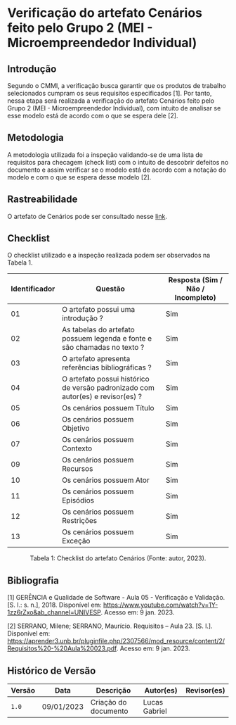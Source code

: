 # Verificação do artefato Cenários feito pelo Grupo 2 (MEI - Microempreendedor Individual)

## Introdução
Segundo o CMMI, a verificação busca garantir que os produtos de trabalho selecionados cumpram os seus requisitos especificados [1]. Por tanto, nessa etapa será realizada a verificação do artefato Cenários feito pelo Grupo 2 (MEI - Microempreendedor Individual), com intuito de analisar se esse modelo está de acordo com o que se espera dele [2].

## Metodologia
A metodologia utilizada foi a inspeção validando-se de uma lista de requisitos para checagem (check list) com o intuito de descobrir defeitos no documento e assim verificar se o modelo está de acordo com a notação do modelo e com o que se espera desse modelo [2].

## Rastreabilidade
O artefato de Cenários pode ser consultado nesse [link](https://requisitos-de-software.github.io/2022.2-MEI/Modelagem/Cenarios/).

## Checklist
O checklist utilizado e a inspeção realizada podem ser observados na Tabela 1.

| Identificador | Questão                                                                         | Resposta (Sim / Não / Incompleto) |
| ------------- | ------------------------------------------------------------------------------- | --------------------------------- |
| 01            | O artefato possui uma introdução ?                                              | Sim                               |
| 02            | As tabelas do artefato possuem legenda e fonte e são chamadas no texto ?        | Sim                               |
| 03            | O artefato apresenta referências bibliográficas ?                               | Sim                               |
| 04            | O artefato possui histórico de versão padronizado com autor(es) e revisor(es) ? | Sim                               |
| 05            | Os cenários possuem Título                                                      | Sim                               |
| 06            | Os cenários possuem Objetivo                                                    | Sim                               |
| 07            | Os cenários possuem Contexto                                                    | Sim                               |
| 09            | Os cenários possuem Recursos                                                    | Sim                               |
| 10            | Os cenários possuem Ator                                                        | Sim                               |
| 11            | Os cenários possuem Episódios                                                   | Sim                               |
| 12            | Os cenários possuem Restrições                                                  | Sim                               |
| 13            | Os cenários possuem Exceção                                                     | Sim |

<div style="text-align: center">
<p> Tabela 1: Checklist do artefato Cenários (Fonte: autor, 2023).</p>
</div>

## Bibliografia

[1] GERÊNCIA e Qualidade de Software - Aula 05 - Verificação e Validação. [S. l.: s. n.], 2018. Disponível em: https://www.youtube.com/watch?v=1Y-1zz6rZxo&ab_channel=UNIVESP. Acesso em: 9 jan. 2023.

[2] SERRANO, Milene; SERRANO, Maurício. Requisitos – Aula 23. [S. l.]. Disponível em: https://aprender3.unb.br/pluginfile.php/2307566/mod_resource/content/2/Requisitos%20-%20Aula%20023.pdf. Acesso em: 9 jan. 2023.

## Histórico de Versão

| Versão | Data       | Descrição            | Autor(es)     | Revisor(es) |
| ------ | ---------- | -------------------- | ------------- | ----------- |
| `1.0`  | 09/01/2023 | Criação do documento | Lucas Gabriel |             |